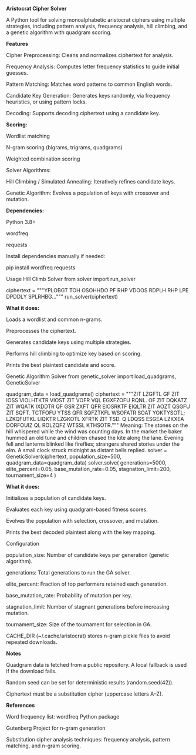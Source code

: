 **Aristocrat Cipher Solver**

A Python tool for solving monoalphabetic aristocrat ciphers using multiple strategies, including pattern analysis, frequency analysis, hill climbing, and a genetic algorithm with quadgram scoring.

**Features**

Cipher Preprocessing: Cleans and normalizes ciphertext for analysis.

Frequency Analysis: Computes letter frequency statistics to guide initial guesses.

Pattern Matching: Matches word patterns to common English words.

Candidate Key Generation: Generates keys randomly, via frequency heuristics, or using pattern locks.

Decoding: Supports decoding ciphertext using a candidate key.

**Scoring:**

Wordlist matching

N-gram scoring (bigrams, trigrams, quadgrams)

Weighted combination scoring

Solver Algorithms:

Hill Climbing / Simulated Annealing: Iteratively refines candidate keys.

Genetic Algorithm: Evolves a population of keys with crossover and mutation.

**Dependencies:**

Python 3.8+

wordfreq

requests

Install dependencies manually if needed:

pip install wordfreq requests

Usage
Hill Climb Solver
from solver import run_solver

ciphertext = """YPLOBGT TOH OSOHHDO PF RHP VDOOS RDPLH RHP LPE DPDDLY SPLRHBG..."""
run_solver(ciphertext)

**What it does:**

Loads a wordlist and common n-grams.

Preprocesses the ciphertext.

Generates candidate keys using multiple strategies.

Performs hill climbing to optimize key based on scoring.

Prints the best plaintext candidate and score.

Genetic Algorithm Solver
from genetic_solver import load_quadgrams, GeneticSolver

quadgram_data = load_quadgrams()
ciphertext = """ZIT LZGFTL GF ZIT IOSS VIOLHTKTR VIOST ZIT VOFR VQL EGXFZOFU RQNL. OF ZIT DQKATZ ZIT WQATK IXDDTR QF GSR ZXFT QFR EIOSRKTF EIQLTR ZIT AOZT QSGFU ZIT SQFT. TCTFOFU YTSS QFR SQFZTKFL WSOFATR SOAT YOKTYSOTL; LZKQFUTKL LIQKTR LZGKOTL XFRTK ZIT TSD. Q LDQSS ESGEA LZKXEA DORFOUIZ QL ROLZQFZ WTSSL KTHSOTR."""
Meaning: The stones on the hill whispered while the wind was counting days. In the market the baker hummed an old tune and children chased the kite along the lane. Evening fell and lanterns blinked like fireflies; strangers shared stories under the elm. A small clock struck midnight as distant bells replied.
solver = GeneticSolver(ciphertext, population_size=500, quadgram_data=quadgram_data)
solver.solve(
    generations=5000,
    elite_percent=0.05,
    base_mutation_rate=0.05,
    stagnation_limit=200,
    tournament_size=4
)


**What it does:**

Initializes a population of candidate keys.

Evaluates each key using quadgram-based fitness scores.

Evolves the population with selection, crossover, and mutation.

Prints the best decoded plaintext along with the key mapping.

Configuration

population_size: Number of candidate keys per generation (genetic algorithm).

generations: Total generations to run the GA solver.

elite_percent: Fraction of top performers retained each generation.

base_mutation_rate: Probability of mutation per key.

stagnation_limit: Number of stagnant generations before increasing mutation.

tournament_size: Size of the tournament for selection in GA.

CACHE_DIR (~/.cache/aristocrat) stores n-gram pickle files to avoid repeated downloads.

**Notes**

Quadgram data is fetched from a public repository. A local fallback is used if the download fails.

Random seed can be set for deterministic results (random.seed(42)).

Ciphertext must be a substitution cipher (uppercase letters A–Z).

**References**

Word frequency list: wordfreq Python package

Gutenberg Project for n-gram generation

Substitution cipher analysis techniques: frequency analysis, pattern matching, and n-gram scoring.
